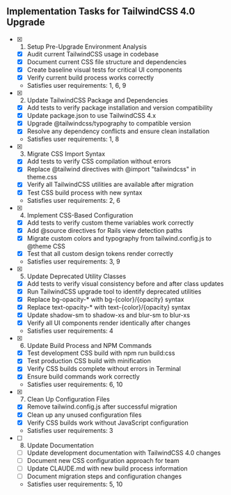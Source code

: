 ## Implementation Tasks for TailwindCSS 4.0 Upgrade

- [x] 1. Setup Pre-Upgrade Environment Analysis
  - [x] Audit current TailwindCSS usage in codebase
  - [x] Document current CSS file structure and dependencies
  - [x] Create baseline visual tests for critical UI components
  - [x] Verify current build process works correctly
  - Satisfies user requirements: 1, 6, 9

- [x] 2. Update TailwindCSS Package and Dependencies
  - [x] Add tests to verify package installation and version compatibility
  - [x] Update package.json to use TailwindCSS 4.x
  - [x] Upgrade @tailwindcss/typography to compatible version
  - [x] Resolve any dependency conflicts and ensure clean installation
  - Satisfies user requirements: 1, 8

- [x] 3. Migrate CSS Import Syntax
  - [x] Add tests to verify CSS compilation without errors
  - [x] Replace @tailwind directives with @import "tailwindcss" in theme.css
  - [x] Verify all TailwindCSS utilities are available after migration
  - [x] Test CSS build process with new syntax
  - Satisfies user requirements: 2, 6

- [x] 4. Implement CSS-Based Configuration
  - [x] Add tests to verify custom theme variables work correctly
  - [x] Add @source directives for Rails view detection paths
  - [x] Migrate custom colors and typography from tailwind.config.js to @theme CSS
  - [x] Test that all custom design tokens render correctly
  - Satisfies user requirements: 3, 9

- [x] 5. Update Deprecated Utility Classes
  - [x] Add tests to verify visual consistency before and after class updates
  - [x] Run TailwindCSS upgrade tool to identify deprecated utilities
  - [x] Replace bg-opacity-* with bg-{color}/{opacity} syntax
  - [x] Replace text-opacity-* with text-{color}/{opacity} syntax
  - [x] Update shadow-sm to shadow-xs and blur-sm to blur-xs
  - [x] Verify all UI components render identically after changes
  - Satisfies user requirements: 4

- [x] 6. Update Build Process and NPM Commands
  - [x] Test development CSS build with npm run build:css
  - [x] Test production CSS build with minification
  - [x] Verify CSS builds complete without errors in Terminal
  - [x] Ensure build commands work correctly
  - Satisfies user requirements: 6, 10

- [x] 7. Clean Up Configuration Files
  - [x] Remove tailwind.config.js after successful migration
  - [x] Clean up any unused configuration files
  - [x] Verify CSS builds work without JavaScript configuration
  - Satisfies user requirements: 3

- [ ] 8. Update Documentation
  - [ ] Update development documentation with TailwindCSS 4.0 changes
  - [ ] Document new CSS configuration approach for team
  - [ ] Update CLAUDE.md with new build process information
  - [ ] Document migration steps and configuration changes
  - Satisfies user requirements: 5, 10
